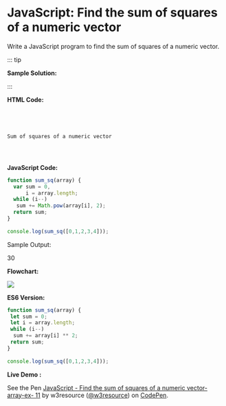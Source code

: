 # JavaScript: Find the sum of squares of a numeric vector

Write a JavaScript program to find the sum of squares of a numeric vector.

::: tip

**Sample Solution:**

:::

**HTML Code:**

```html




Sum of squares of a numeric vector





```

**JavaScript Code:**

```javascript
function sum_sq(array) {
  var sum = 0, 
      i = array.length;
  while (i--) 
   sum += Math.pow(array[i], 2);
  return sum;
}
 
console.log(sum_sq([0,1,2,3,4])); 

```

Sample Output:

30

**Flowchart:**

![](https://www.w3resource.com/w3r_images/javascript-array-exercise-11.png)  

**ES6 Version:**

```javascript
function sum_sq(array) {
 let sum = 0;
 let i = array.length;
 while (i--) 
  sum += array[i] ** 2;
 return sum;
}
 
console.log(sum_sq([0,1,2,3,4]));

```

**Live Demo :**

<section class="expand-codepen"><p data-height="380" data-theme-id="dark" data-slug-hash="RLpdQo" data-default-tab="js,result" data-user="w3resource" data-embed-version="2" data-pen-title="JavaScript -   Find the sum of squares of a numeric vector- array-ex- 11" data-editable="true" class="codepen">See the Pen <a href="https://codepen.io/w3resource/pen/RLpdQo/">JavaScript - Find the sum of squares of a numeric vector- array-ex- 11</a> by w3resource (<a href="https://codepen.io/w3resource">@w3resource</a>) on <a href="https://codepen.io">CodePen</a>.</p><codepen></codepen></section>